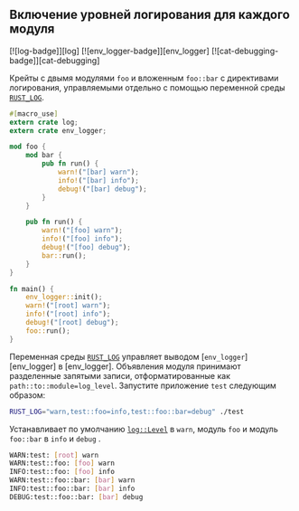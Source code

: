 ## Включение уровней логирования для каждого модуля

[![log-badge]][log] [![env_logger-badge]][env_logger] [![cat-debugging-badge]][cat-debugging]

Крейты с двымя модулями `foo` и вложенным `foo::bar` с директивами логирования, управляемыми отдельно с помощью переменной среды [`RUST_LOG`](https://docs.rs/env_logger/*/env_logger/#enabling-logging).

```rust
#[macro_use]
extern crate log;
extern crate env_logger;

mod foo {
    mod bar {
        pub fn run() {
            warn!("[bar] warn");
            info!("[bar] info");
            debug!("[bar] debug");
        }
    }

    pub fn run() {
        warn!("[foo] warn");
        info!("[foo] info");
        debug!("[foo] debug");
        bar::run();
    }
}

fn main() {
    env_logger::init();
    warn!("[root] warn");
    info!("[root] info");
    debug!("[root] debug");
    foo::run();
}
```

Переменная среды [`RUST_LOG`](https://docs.rs/env_logger/*/env_logger/#enabling-logging) управляет выводом [`env_logger`][env_logger] в [env_logger]. Объявления модуля принимают разделенные запятыми записи, отформатированные как `path::to::module=log_level`. Запустите приложение `test` следующим образом:

```bash
RUST_LOG="warn,test::foo=info,test::foo::bar=debug" ./test
```

Устанавливает по умолчанию [`log::Level`](https://docs.rs/log/*/log/enum.Level.html) в `warn`, модуль `foo` и модуль `foo::bar` в `info` и `debug` .

```bash
WARN:test: [root] warn
WARN:test::foo: [foo] warn
INFO:test::foo: [foo] info
WARN:test::foo::bar: [bar] warn
INFO:test::foo::bar: [bar] info
DEBUG:test::foo::bar: [bar] debug
```


